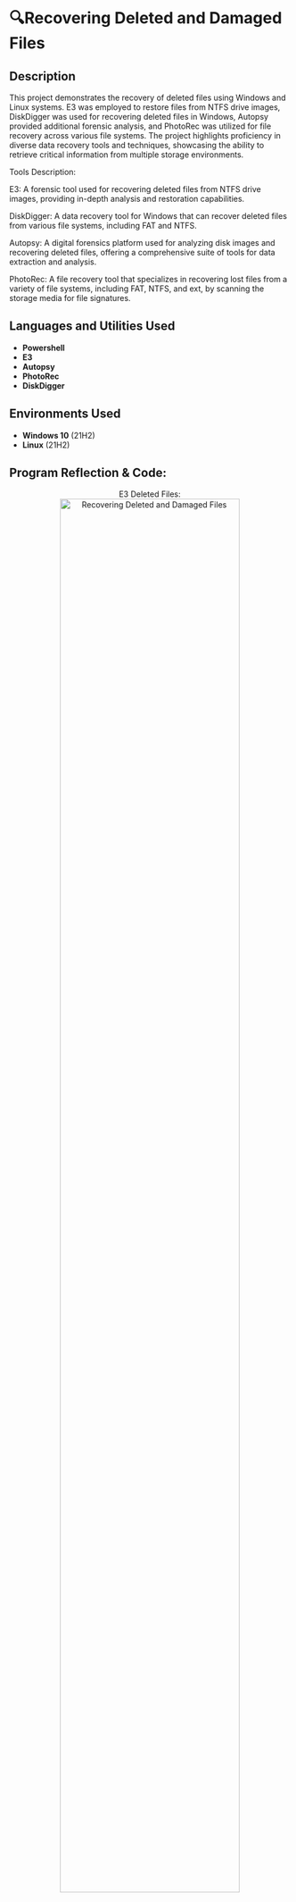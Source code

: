 <h1> 🔍Recovering Deleted and Damaged Files</h1>



<h2>Description</h2>
This project demonstrates the recovery of deleted files using Windows and Linux systems. E3 was employed to restore files from NTFS drive images, DiskDigger was used for recovering deleted files in Windows, Autopsy provided additional forensic analysis, and PhotoRec was utilized for file recovery across various file systems. The project highlights proficiency in diverse data recovery tools and techniques, showcasing the ability to retrieve critical information from multiple storage environments.

Tools Description:

E3: A forensic tool used for recovering deleted files from NTFS drive images, providing in-depth analysis and restoration capabilities.

DiskDigger: A data recovery tool for Windows that can recover deleted files from various file systems, including FAT and NTFS.

Autopsy: A digital forensics platform used for analyzing disk images and recovering deleted files, offering a comprehensive suite of tools for data extraction and analysis.

PhotoRec: A file recovery tool that specializes in recovering lost files from a variety of file systems, including FAT, NTFS, and ext, by scanning the storage media for file signatures.
<br />


<h2>Languages and Utilities Used</h2>

- <b>Powershell</b> 
- <b>E3</b>
- <b>Autopsy</b>
- <b>PhotoRec</b>
- <b>DiskDigger</b>

<h2>Environments Used </h2>

- <b>Windows 10</b> (21H2)
- <b>Linux</b> (21H2)

<h2>Program Reflection & Code:</h2>

<p align="center">
E3 Deleted Files: <br/>
<img src="https://i.imgur.com/IEAWWIB.png" height="80%" width="80%" alt="Recovering Deleted and Damaged Files"/>
<br />
<br />
File Viewer & Recovered Files:  <br/>
<img src="https://i.imgur.com/F8DGtIM.png" height="80%" width="80%" alt="Recovering Deleted and Damaged Files"/>
<br />
<br />
Autopsy Deleted Files & Recovery:  <br/>
<img src="https://i.imgur.com/mDUplQn.png" height="80%" width="80%" alt="Recovering Deleted and Damaged Files"/>
<br />
<br />
DiskDigger Deleted FIles and Recovery:  <br/>
<img src="https://i.imgur.com/exQXUSF.png" height="80%" width="80%" alt="Recovering Deleted and Damaged Files"/>
<br />
<br />
PhotoRec Deleted Files and Recovery (View of Directory):  <br/>
<img src="https://i.imgur.com/EL95eb7.png" height="80%" width="80%" alt="Recovering Deleted and Damaged Files"/>
<br />
<br />
PhotoRec Failed Mount Attempt:  <br/>
<img src="https://i.imgur.com/FaO2tod.png" height="80%" width="80%" alt="Recovering Deleted and Damaged Files"/>
<br />
<br />
PhotoRec compressed file recovered (contd.):  <br/>
<img src="https://i.imgur.com/7kl2Toy.png" height="80%" width="80%" alt="Recovering Deleted and Damaged Files"/>
<br />
<br />
Backup files recoverd from RAR Archive:  <br/>
<img src="https://i.imgur.com/eJ1sTGs.png" height="80%" width="80%" alt="Recovering Deleted and Damaged Files"/>
